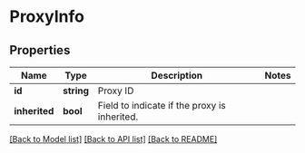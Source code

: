 # ProxyInfo

## Properties
Name | Type | Description | Notes
------------ | ------------- | ------------- | -------------
**id** | **string** | Proxy ID | 
**inherited** | **bool** | Field to indicate if the proxy is inherited. | 

[[Back to Model list]](../README.md#documentation-for-models) [[Back to API list]](../README.md#documentation-for-api-endpoints) [[Back to README]](../README.md)

